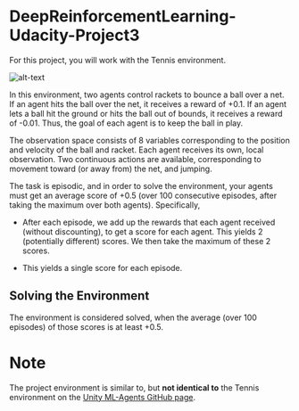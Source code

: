 # DeepReinforcementLearning-Udacity-Project3
For this project, you will work with the Tennis environment.

![alt-text](https://video.udacity-data.com/topher/2018/May/5af7955a_tennis/tennis.png)

In this environment, two agents control rackets to bounce a ball over a net. If an agent hits the ball over the net, it receives a reward of +0.1. If an agent lets a ball hit the ground or hits the ball out of bounds, it receives a reward of -0.01. Thus, the goal of each agent is to keep the ball in play.

The observation space consists of 8 variables corresponding to the position and velocity of the ball and racket. Each agent receives its own, local observation. Two continuous actions are available, corresponding to movement toward (or away from) the net, and jumping.

The task is episodic, and in order to solve the environment, your agents must get an average score of +0.5 (over 100 consecutive episodes, after taking the maximum over both agents). Specifically,

- After each episode, we add up the rewards that each agent received (without discounting), to get a score for each agent. This yields 2 (potentially different) scores. We then take the maximum of these 2 scores.

- This yields a single score for each episode.

## Solving the Environment

The environment is considered solved, when the average (over 100 episodes) of those scores is at least +0.5.

# Note
The project environment is similar to, but **not identical to** the Tennis environment on the [Unity ML-Agents GitHub page](https://github.com/Unity-Technologies/ml-agents/blob/master/docs/Learning-Environment-Examples.md).






